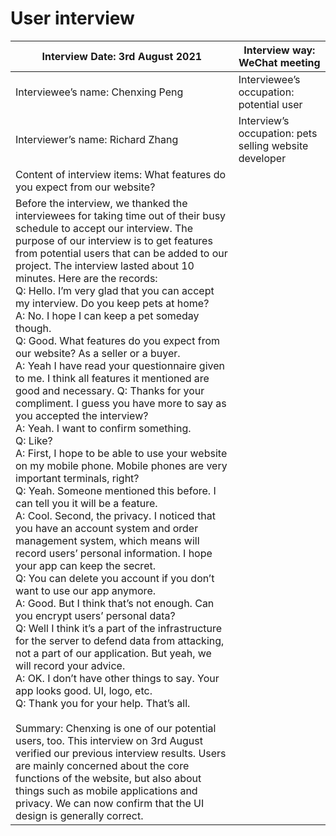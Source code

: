 # User interview

| Interview Date: 3rd August 2021                              | Interview way: WeChat meeting                           |
| ------------------------------------------------------------ | ------------------------------------------------------- |
| Interviewee’s name: Chenxing Peng                            | Interviewee’s occupation: potential user                |
| Interviewer’s name: Richard Zhang                            | Interview’s occupation: pets selling  website developer |
| Content of interview items: What features  do you expect from our website? |                                                         |
| Before the interview, we thanked the  interviewees for taking time out of their busy schedule to accept our  interview. The purpose of our interview is to get features from potential  users that can be added to our project. The interview lasted about 10  minutes. Here are the records:     <br />Q: Hello. I’m very glad that you can  accept my interview. Do you keep pets at home?   <br />A: No. I hope I can keep a pet someday  though.   <br />Q: Good. What features do you expect from  our website? As a seller or a buyer.   <br />A: Yeah I have read your questionnaire  given to me. I think all features it mentioned are good and necessary.   Q: Thanks for your compliment. I guess  you have more to say as you accepted the interview?   <br />A: Yeah. I want to confirm something.   <br />Q: Like?     <br />A: First, I hope to be able to use your  website on my mobile phone. Mobile phones are very important terminals,  right?   <br />Q: Yeah. Someone mentioned this before. I  can tell you it will be a feature.   <br />A: Cool. Second, the privacy. I noticed that  you have an account system and order management system, which means will  record users’ personal information. I hope your app can keep the secret.  <br />Q: You can delete you account if you  don’t want to use our app anymore.   <br />A: Good. But I think that’s not enough. Can  you encrypt users’ personal data?   <br />Q: Well I think it’s a part of the infrastructure  for the server to defend data from attacking, not a part of our application.  But yeah, we will record your advice.   <br />A: OK. I don’t have other things to say.  Your app looks good. UI, logo, etc.   <br />Q: Thank you for your help. That’s all.      <br /><br />Summary:   Chenxing is one of our potential users,  too. This interview on 3rd August verified our previous interview results.  Users are mainly concerned about the core functions of the website, but also  about things such as mobile applications and privacy. We can now confirm that  the UI design is generally correct. |                                                         |